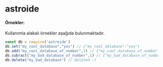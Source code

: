 # astroide

#### Örnekler:
Kullanımla alakalı örnekler aşağıda bulunmaktadır.
 ```js
const db = require('astroide')
db.set("my_cool_database","yes") // {"my_cool_database":"yes"}
db.add("my_cool_database_of_number",1) // {"my_cool_database_of_number":1}
db.subract("my_bad_database_of_number",1) // {"my_bad_database_of_number":0}
db.delete("my_bad_database") // Deleted :)
```